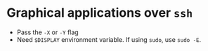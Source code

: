 # Graphical applications over `ssh`
* Pass the `-X` or `-Y` flag
* Need `$DISPLAY` environment variable. If using `sudo`, use `sudo -E`.
